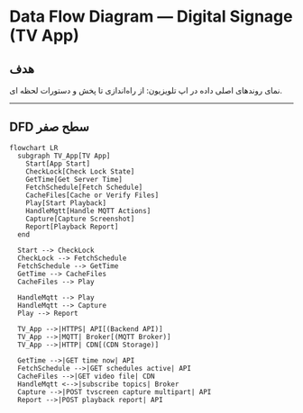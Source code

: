 # Data Flow Diagram — Digital Signage (TV App)

## هدف
نمای روندهای اصلی داده در اپ تلویزیون: از راه‌اندازی تا پخش و دستورات لحظه ای.

---

## DFD سطح صفر

```mermaid
flowchart LR
  subgraph TV_App[TV App]
    Start[App Start]
    CheckLock[Check Lock State]
    GetTime[Get Server Time]
    FetchSchedule[Fetch Schedule]
    CacheFiles[Cache or Verify Files]
    Play[Start Playback]
    HandleMqtt[Handle MQTT Actions]
    Capture[Capture Screenshot]
    Report[Playback Report]
  end

  Start --> CheckLock
  CheckLock --> FetchSchedule
  FetchSchedule --> GetTime
  GetTime --> CacheFiles
  CacheFiles --> Play

  HandleMqtt --> Play
  HandleMqtt --> Capture
  Play --> Report

  TV_App -->|HTTPS| API[(Backend API)]
  TV_App -->|MQTT| Broker[(MQTT Broker)]
  TV_App -->|HTTP| CDN[(CDN Storage)]

  GetTime -->|GET time now| API
  FetchSchedule -->|GET schedules active| API
  CacheFiles -->|GET video file| CDN
  HandleMqtt <-->|subscribe topics| Broker
  Capture -->|POST tvscreen capture multipart| API
  Report -->|POST playback report| API
